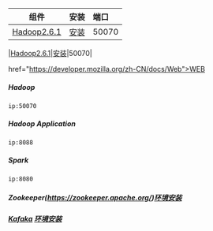 

|组件|安装|端口| 
|:-:|:-|:-| 
|[Hadoop2.6.1](https://hadoop.apache.org/docs/r2.6.5/)|[安装](https://note.youdao.com/ynoteshare1/index.html?id=40d2eb78cbed2e69890fa6edd911f102&type=notebook#/A16243022183498C8330045651C360FE)|50070| 

|[Hadoop2.6.1](https://hadoop.apache.org/docs/r2.6.5/)|[安装](https://note.youdao.com/ynoteshare1/index.html?id=40d2eb78cbed2e69890fa6edd911f102&type=notebook#/A16243022183498C8330045651C360FE)|50070| 



href="https://developer.mozilla.org/zh-CN/docs/Web">WEB</a>

##### Hadoop
```
ip:50070
```
##### Hadoop Application
```
ip:8088
```
##### Spark
```
ip:8080
```

##### Zookeeper(https://zookeeper.apache.org/)<a target="_blank" href="https://note.youdao.com/ynoteshare1/index.html?id=40d2eb78cbed2e69890fa6edd911f102&type=notebook#/5AF11C787E6544E09C60175ACB8BCB3E">环境安装</a>


##### <a target="_blank" href="https://kafka.apache.org/">Kafaka</a> <a target="_blank" href="https://note.youdao.com/ynoteshare1/index.html?id=40d2eb78cbed2e69890fa6edd911f102&type=notebook#/50794958394B442C8E31C6D649ECA914">环境安装</a>


